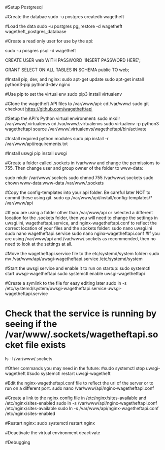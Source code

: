 #Setup Postgresql


#Create the databae
sudo -u postgres createdb wagetheft


#Load the data
sudo -u postgres pg_restore -d wagetheft wagetheft_postgres_database


#Create a read only user for use by the api:

sudo -u posgres psql -d wagetheft

CREATE USER web WITH PASSWORD 'INSERT PASSWORD HERE';

GRANT SELECT ON ALL TABLES IN SCHEMA public TO web;


#Install pip, dev, and nginx:
sudo apt-get update
sudo apt-get install python3-pip python3-dev nginx


#Use pip to set the virtual env
sudo pip3 install virtualenv


#Clone the wagetheft API files to /var/www/api:
cd /var/www/
sudo git checkout https://github.com/wagetheft/api


#Setup the API's Python virtual environment:
sudo mkdir /var/www/.virtualenvs
cd /var/www/.virtualenvs
sudo virtualenv -p python3 wagetheftapi
source /var/www/.virtualenvs/wagetheftapi/bin/activate


#Install required python modules
sudo pip install -r /var/www/api/requirements.txt


#Install uswgi
pip install uwsgi

#Create a folder called .sockets in /var/www and change the permissions to 755. Then change user and group owner of the folder to www-data:

sudo mkdir /var/www/.sockets
sudo chmod 755 /var/www/.sockets
sudo chown www-data:www-data /var/www/.sockets


#Copy the config-templates into your api folder. Be careful later NOT to commit these using git.
sudo cp /var/www/api/install/config-templates/* /var/www/api


#If you are using a folder other than /var/www/api or selected a different location for the .sockets folder,  then you will need to change the settings in uwsgi.ini, wagetheftapi.service, and nginx-wagetheftapi.conf to reflect the correct location of your files and the sockets folder:
sudo nano uwsgi.ini
sudo nano wagetheftapi.service
sudo nano nginx-wagetheftapi.conf
#If you are using /var/www/api and /var/www/.sockets as recommended, then no need to look at the settings at all.


#Move the wagetheftapi.service file to the etc/systemd/system folder:
sudo mv /var/www/api/uwsgi-wagetheftapi.service /etc/systemd/system


#Start the uwsgi service and enable it to run on startup:
sudo systemctl start uwsgi-wagetheftapi
sudo systemctl enable uwsgi-wagetheftapi


#Create a symlink to the file for easy editing later
sudo ln -s /etc/systemd/system/uwsgi-wagetheftapi.service uwsgi-wagetheftapi.service


# Check that the service is running by seeing if the /var/www/.sockets/wagetheftapi.socket file exists
ls -l /var/www/.sockets


#Other commands you may need in the future:
#sudo systemctl stop uwsgi-wagetheft
#sudo systemctl restart uwsgi-wagetheft


#Edit the nginx-wagetheftapi.conf file to reflect the url of the server or to run on a different port.
sudo nano /var/www/api/nginx-wagetheftapi.conf

#Create a link to the nginx config file in /etc/nginx/sites-available and /etc/nginx/sites-enabled
sudo ln -s /var/www/api/nginx-wagetheftapi.conf /etc/nginx/sites-available
sudo ln -s /var/www/api/nginx-wagetheftapi.conf /etc/nginx/sites-enabled


#Restart nginx:
sudo systemctl restart nginx


#Deactivate the virtual environment
deactivate


#Debugging

